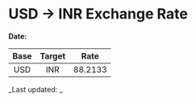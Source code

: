 # USD → INR Exchange Rate

**Date:** 

| Base | Target | Rate  |
|:----:|:------:|:-----:|
| USD  | INR    | 88.2133 |

_Last updated: _